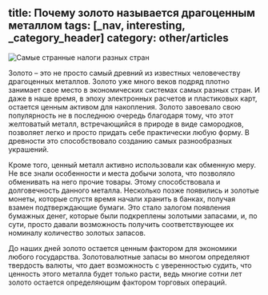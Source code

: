 title: Почему золото называется драгоценным металлом
tags: [_nav, interesting, _category_header]
category: other/articles
---
![Самые странные налоги разных стран](/img/content/articles/article20.jpg)

Золото – это не просто самый древний из известных человечеству драгоценных металлов. Золото уже много веков подряд плотно занимает свое место в экономических системах самых разных стран. И даже в наше время, в эпоху электронных расчетов и пластиковых карт, остается ценным активом для накопления. Золото завоевало свою популярность не в последнюю очередь благодаря тому, что этот желтоватый металл, встречающийся в природе в виде самородков, позволяет легко и просто придать себе практически любую форму. В древности это способствовало созданию самых разнообразных украшений.

Кроме того, ценный металл активно использовали как обменную меру. Не все знали особенности и места добычи золота, что позволяло обменивать на него прочие товары. Этому способствовала и долговечность данного металла. Несколько позже появились и золотые монеты, которые спустя время начали хранить в банках, получая взамен подтверждающие бумаги. Это стало залогом появления бумажных денег, которые были подкреплены золотыми запасами, и, по сути, просто давали возможность получить соответствующее их номиналу количество золотых запасов.

До наших дней золото остается ценным фактором для экономики любого государства. Золотовалютные запасы во многом определяют твердость валюты, что дает возможность с уверенностью судить, что ценность этого металла будет только расти, ведь многие сотни лет золото остается определяющим фактором торговых операций.